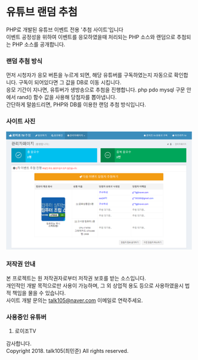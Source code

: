 # 유튜브 랜덤 추첨
PHP로 개발된 유튜브 이벤트 전용 '추첨 사이트'입니다  
이벤트 공정성을 위하여 이벤트를 응모하였을때 처리되는 PHP 소스와 랜덤으로 추첨되는 PHP 소스를 공개합니다.

### 랜덤 추첨 방식
먼저 시청자가 응모 버튼을 누르게 되면, 해당 유튜버를 구독하였는지 자동으로 확인합니다. 구독이 되어있다면 그 값을 DB로 이동 시킵니다.  
응모 기간이 지나면, 유튜버가 생방송으로 추첨을 진행합니다. php pdo mysql 구문 안에서 rand() 함수 값을 사용해 당첨자를 뽑아냅니다.   
간단하게 말씀드리면, PHP와 DB를 이용한 랜덤 추첨 방식입니다.

### 사이트 사진
![추첨진행](https://raw.githubusercontent.com/CPUDevelop/RandomEvent/master/assets/site1.png) 

### 저작권 안내
본 프로젝트는 원 저작권자로부터 저작권 보호를 받는 소스입니다.  
개인적인 개발 목적으로만 사용이 가능하며, 그 외 상업적 용도 등으로 사용하였을시 법적 책임을 물을 수 있습니다.  
사이트 개발 문의는 talk105@naver.com 이메일로 연락주세요.  

### 사용중인 유튜버
1. 로이조TV  
  
감사합니다.  
Copyright 2018. talk105(최민준) All rights reserved.
